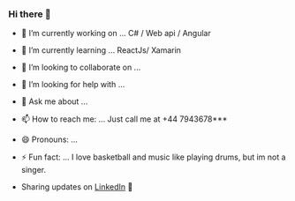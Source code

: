 ### Hi there 👋
 
- 🔭 I’m currently working on ... C# / Web api / Angular
- 🌱 I’m currently learning ... ReactJs/ Xamarin
- 👯 I’m looking to collaborate on ...
- 🤔 I’m looking for help with ...
- 💬 Ask me about ...
- 📫 How to reach me: ... Just call me at +44 7943678***
- 😄 Pronouns: ...
- ⚡ Fun fact: ... I love basketball and music like playing drums, but im not a singer. 


- Sharing updates on <a href="https://www.linkedin.com/in/jeromefloresjose/">LinkedIn</a> 💼

 
 
